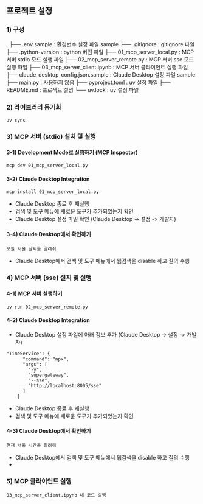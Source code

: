 ## 프로젝트 설정

### 1) 구성

.
├── .env.sample : 환경변수 설정 파일 sample
├── .gitignore : gitignore 파일
├── .python-version : python 버전 파일
├── 01_mcp_server_local.py : MCP 서버 stdio 모드 실행 파일
├── 02_mcp_server_remote.py : MCP 서버 sse 모드 실행 파일
├── 03_mcp_server_client.ipynb : MCP 서버 클라이언트 실행 파일
├── claude_desktop_config.json.sample : Claude Desktop 설정 파일 sample
├── main.py : 사용하지 않음
├── pyproject.toml : uv 설정 파일
├── README.md : 프로젝트 설명
└── uv.lock : uv 설정 파일

### 2) 라이브러리 동기화

```
uv sync
```

### 3) MCP 서버 (stdio) 설치 및 실행

#### 3-1) Development Mode로 실행하기 (MCP Inspector)

```
mcp dev 01_mcp_server_local.py
```

#### 3-2) Claude Desktop Integration

```
mcp install 01_mcp_server_local.py
```

- Claude Desktop 종료 후 재실행
- 검색 및 도구 메뉴에 새로운 도구가 추가되었는지 확인
- Claude Desktop 설정 파일 확인 (Claude Desktop -> 설정 -> 개발자)

#### 3-4) Claude Desktop에서 확인하기

```
오늘 서울 날씨를 알려줘
```

- Claude Desktop에서 검색 및 도구 메뉴에서 웹검색을 disable 하고 질의 수행

### 4) MCP 서버 (sse) 설치 및 실행

#### 4-1) MCP 서버 실행하기

```
uv run 02_mcp_server_remote.py
```

#### 4-2) Claude Desktop Integration

- Claude Desktop 설정 파일에 아래 정보 추가 (Claude Desktop -> 설정 -> 개발자)

```
"TimeService": {
      "command": "npx",
      "args": [
        "-y",
        "supergateway",
        "--sse",
        "http://localhost:8005/sse"
      ]
    }
```

- Claude Desktop 종료 후 재실행
- 검색 및 도구 메뉴에 새로운 도구가 추가되었는지 확인

#### 4-3) Claude Desktop에서 확인하기

```
현재 서울 시간을 알려줘
```

- Claude Desktop에서 검색 및 도구 메뉴에서 웹검색을 disable 하고 질의 수행
-

### 5) MCP 클라이언트 실행

```
03_mcp_server_client.ipynb 내 코드 실행
```
